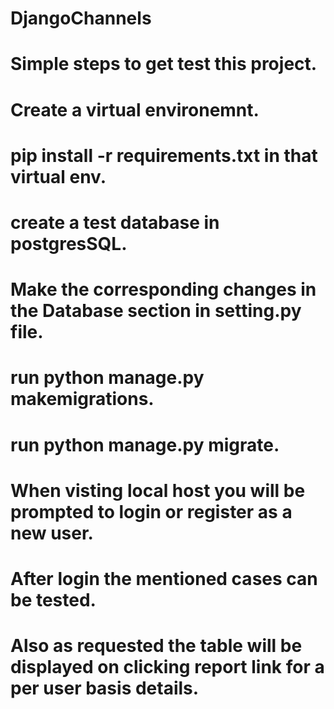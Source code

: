 # DjangoChannels

# Simple steps to get test this project.

# Create a virtual environemnt.
# pip install -r requirements.txt in that virtual env.
# create a test database in postgresSQL.
# Make the corresponding changes in the Database section in setting.py file.
# run python manage.py makemigrations.
# run python manage.py migrate.

# When visting local host you will be prompted to login or register as a new user.
# After login the mentioned cases can be tested.
# Also as requested the table will be displayed on clicking report link for a per user basis details.
